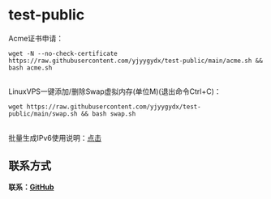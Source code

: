 # test-public

Acme证书申请：
```
wget -N --no-check-certificate https://raw.githubusercontent.com/yjyygydx/test-public/main/acme.sh && bash acme.sh
```
##

LinuxVPS一键添加/删除Swap虚拟内存(单位M)(退出命令Ctrl+C)：
```
wget https://raw.githubusercontent.com/yjyygydx/test-public/main/swap.sh && bash swap.sh
```
##

批量生成IPv6使用说明：[点击](https://raw.githubusercontent.com/yjyygydx/test-public/main/ipv6-doc)

##

## 联系方式

**联系：[GitHub](https://github.com/yjyygydx)**

##
